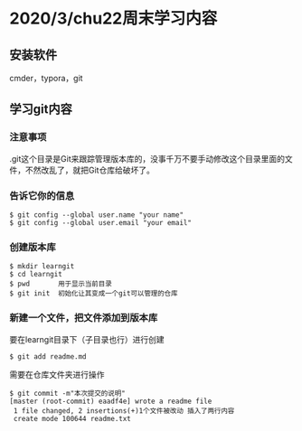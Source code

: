# 2020/3/chu22周末学习内容

## 安装软件

cmder，typora，git

## 学习git内容

### 注意事项

.git这个目录是Git来跟踪管理版本库的，没事千万不要手动修改这个目录里面的文件，不然改乱了，就把Git仓库给破坏了。

### 告诉它你的信息

```
$ git config --global user.name "your name"
$ git config --global user.email "your email"
```

### 创建版本库

```
$ mkdir learngit  
$ cd learngit     
$ pwd       用于显示当前目录
$ git init  初始化让其变成一个git可以管理的仓库
```

### 新建一个文件，把文件添加到版本库

要在learngit目录下（子目录也行）进行创建

```
$ git add readme.md
```

需要在仓库文件夹进行操作

```
$ git commit -m"本次提交的说明"
[master (root-commit) eaadf4e] wrote a readme file
 1 file changed, 2 insertions(+)1个文件被改动 插入了两行内容
 create mode 100644 readme.txt
```

